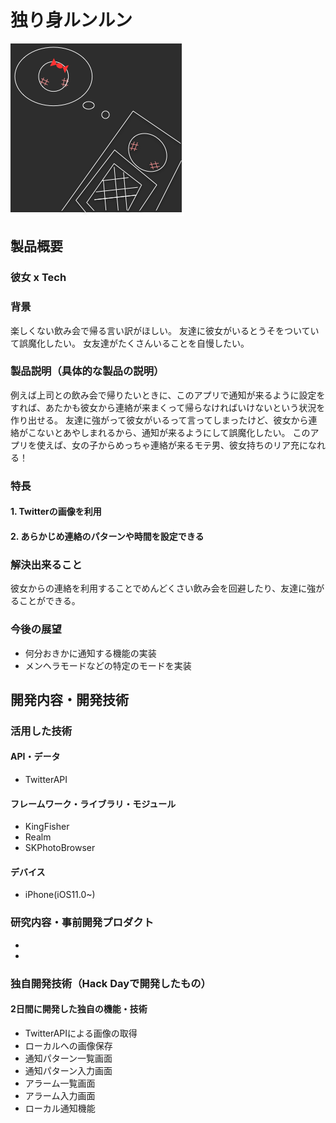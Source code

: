 # 独り身ルンルン

[![Product Name](image.png)](https://youtu.be/ZCA6dHa321c)

## 製品概要
### 彼女 x Tech

### 背景
楽しくない飲み会で帰る言い訳がほしい。
友達に彼女がいるとうそをついていて誤魔化したい。
女友達がたくさんいることを自慢したい。

### 製品説明（具体的な製品の説明）
例えば上司との飲み会で帰りたいときに、このアプリで通知が来るように設定をすれば、あたかも彼女から連絡が来まくって帰らなければいけないという状況を作り出せる。
友達に強がって彼女がいるって言ってしまったけど、彼女から連絡がこないとあやしまれるから、通知が来るようにして誤魔化したい。
このアプリを使えば、女の子からめっちゃ連絡が来るモテ男、彼女持ちのリア充になれる！

### 特長

#### 1. Twitterの画像を利用

#### 2. あらかじめ連絡のパターンや時間を設定できる

### 解決出来ること
彼女からの連絡を利用することでめんどくさい飲み会を回避したり、友達に強がることができる。

### 今後の展望
* 何分おきかに通知する機能の実装
* メンヘラモードなどの特定のモードを実装


## 開発内容・開発技術
### 活用した技術
#### API・データ
* TwitterAPI

#### フレームワーク・ライブラリ・モジュール
* KingFisher
* Realm
* SKPhotoBrowser

#### デバイス
* iPhone(iOS11.0~)

### 研究内容・事前開発プロダクト
* 
* 


### 独自開発技術（Hack Dayで開発したもの）
#### 2日間に開発した独自の機能・技術
* TwitterAPIによる画像の取得
* ローカルへの画像保存
* 通知パターン一覧画面
* 通知パターン入力画面
* アラーム一覧画面
* アラーム入力画面
* ローカル通知機能
